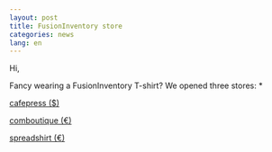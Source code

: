```yaml
---
layout: post
title: FusionInventory store
categories: news
lang: en
---
```


Hi,

Fancy wearing a FusionInventory T-shirt? We opened three stores:
* 

[cafepress ($)](http://www.cafepress.com/FusionInventory)


[comboutique (€)](http://www.comboutique.com/fusioninventory)


[spreadshirt (€)](https://fusioninventory.spreadshirt.fr/)

</li>
